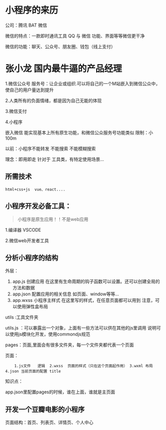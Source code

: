 

# 小程序的来历

 公司：腾讯  BAT  微信

 微信的特点：一款即时通讯工具  QQ 与 微信  功能、界面等等微信更干净  

 微信的功能：聊天、公众号、朋友圈、钱包（线上支付）

# 张小龙  国内最牛逼的产品经理

 1.微信公众号 服务号：让企业或组织.可以将自己的一个M站嵌入到微信公众中，使自己的用户量达到提升

 2.人类所有的负面情绪，都是因为自己无能的体现

 3.微信支付

 4.小程序  

   嵌入微信  能实现基本上所有原生功能，和微信公众服务号功能类似  限制：小   100m

   以前：小程序不能转发  不能搜索 不能模糊搜索 

   理念：即用即走   针对于  工具类，有特定使用场景...

## 所需技术

    html+css+js  vue、react.... 

## 小程序开发必备工具：

>小程序是原生应用！！不是web应用

 1.编译器   VSCODE

 2.微信web开发者工具


## 分析小程序的结构

外层：

 1. app.js 创建应用 在这里有生命周期的钩子函数可以设置。还可以创建全局的方法和数据
 2. app.json 配置应用的相关信息  如页面、window等等...
 3. app.wxss 小程序主样式 在这里写的样式，在任意页面都可以用到  注意，可以使用弹性盒布局


utils :工具文件夹 

  utils.js ：可以暴露出一个对象，上面有一些方法可以供在其他的js里调用  说明可以使用js模块化开发，使用commondjs规范

pages：页面,里面会有很多文件夹，每一个文件夹都代表一个页面

   页面：

        1.js文件   逻辑  2.wxss  页面的样式（只在这个页面起作用） 3.wxml 布局  4.json 当前页面的配置 title

知识点：

 app.json里配置pages的时候，谁在上面，谁就是主页面



## 开发一个豆瓣电影的小程序

页面结构：首页、列表页、详情页、个人中心



 

